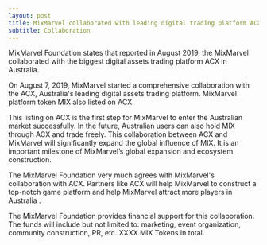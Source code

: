 ```yaml
---
layout: post
title: MixMarvel collaborated with leading digital trading platform ACX
subtitle: Collaboration
---
```


MixMarvel Foundation states that reported in August 2019, the MixMarvel collaborated with the biggest digital assets trading platform ACX in Australia.

On  August 7, 2019, MixMarvel started a comprehensive collaboration with the ACX,  Australia's leading digital assets trading platform. MixMarvel platform token MIX also listed on ACX. 

This listing on ACX is the first step for MixMarvel to enter the Australian market successfully. In the future, Australian users can also hold MIX through ACX and trade freely. This collaboration between ACX and MixMarvel will significantly expand the global influence of MIX. It is an important milestone of MixMarvel’s global expansion and ecosystem construction.

The MixMarvel Foundation very much agrees with MixMarvel's collaboration with ACX. Partners like ACX will help MixMarvel to construct a top-notch game platform and help MixMarvel attract more players in  Australia . 

The MixMarvel Foundation provides financial support for this collaboration. The funds will include but not limited to: marketing, event organization, community construction, PR, etc. XXXX MIX Tokens in total. 

